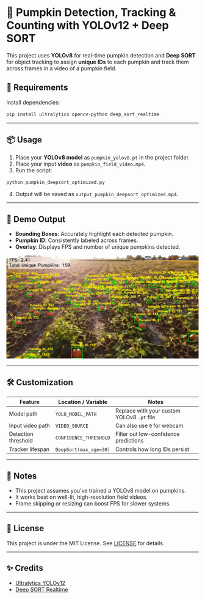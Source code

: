 
# 🎃 Pumpkin Detection, Tracking & Counting with YOLOv12 + Deep SORT

This project uses **YOLOv8** for real-time pumpkin detection and **Deep SORT** for object tracking to assign **unique IDs** to each pumpkin and track them across frames in a video of a pumpkin field.

## 🧰 Requirements

Install dependencies:

```bash
pip install ultralytics opencv-python deep_sort_realtime
```

---

## 📦 Usage

1. Place your **YOLOv8 model** as `pumpkin_yolov8.pt` in the project folder.
2. Place your input **video** as `pumpkin_field_video.mp4`.
3. Run the script:

```bash
python pumpkin_deepsort_optimized.py
```

4. Output will be saved as `output_pumpkin_deepsort_optimized.mp4`.

---

## 🎯 Demo Output

- **Bounding Boxes**: Accurately highlight each detected pumpkin.
- **Pumpkin ID**: Consistently labeled across frames.
- **Overlay**: Displays FPS and number of unique pumpkins detected.
  
![Example](demo.png)

---

## 🛠 Customization

| Feature               | Location / Variable             | Notes |
|----------------------|----------------------------------|-------|
| Model path           | `YOLO_MODEL_PATH`                | Replace with your custom YOLOv8 `.pt` file |
| Input video path     | `VIDEO_SOURCE`                   | Can also use `0` for webcam |
| Detection threshold  | `CONFIDENCE_THRESHOLD`           | Filter out low-confidence predictions |
| Tracker lifespan     | `DeepSort(max_age=30)`           | Controls how long IDs persist |

---

## 📌 Notes

- This project assumes you’ve trained a YOLOv8 model on pumpkins.
- It works best on well-lit, high-resolution field videos.
- Frame skipping or resizing can boost FPS for slower systems.

---

## 📄 License

This project is under the MIT License. See [LICENSE](LICENSE) for details.

---

## ✨ Credits

- [Ultralytics YOLOv12](https://github.com/ultralytics/ultralytics)
- [Deep SORT Realtime](https://github.com/levan92/deep_sort_realtime)
